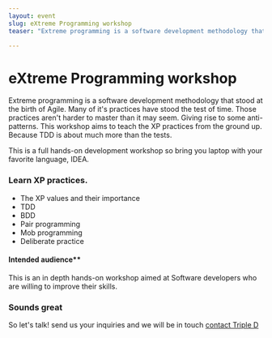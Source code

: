 ```yaml
---
layout: event
slug: eXtreme Programming workshop
teaser: "Extreme programming is a software development methodology that stood at the birth of Agile. Many of it's practices have stood the test of time. Although they are not always fully understood. This workshop aims to teach the XP practices from the ground up."

---
```

# eXtreme Programming workshop

Extreme programming is a software development methodology that stood at the birth of Agile. Many of it's practices have stood the test of time. Those practices aren't harder to master than it may seem. Giving rise to some anti-patterns. This workshop aims to teach the XP practices from the ground up. Because TDD is about much more than the tests.

This is a full hands-on development workshop so bring you laptop with your favorite language, IDEA.

###  Learn XP practices.

+ The XP values and their importance
+ TDD
+ BDD
+ Pair programming
+ Mob programming
+ Deliberate practice

#### Intended audience**

This is an in depth hands-on workshop aimed at Software developers who are willing to improve their skills.

### Sounds great

So let's talk! send us your inquiries and we will be in touch 
[contact Triple D](/contact/)

